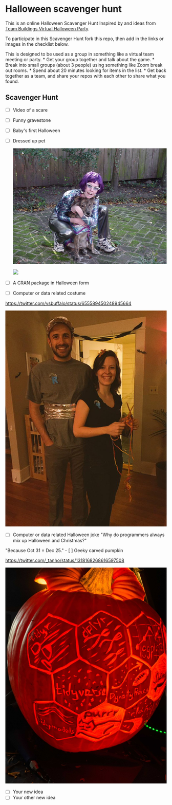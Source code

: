 # Halloween scavenger hunt

This is an online Halloween Scavenger Hunt Inspired by and ideas from [Team Buildings Virtual Halloween Party](https://teambuilding.com/blog/virtual-halloween-party).

To participate in this Scavenger Hunt fork this repo, then add in the links or images in the checklist below.

This is designed to be used as a group in something like a virtual team meeting or party.
\* Get your group together and talk about the game.
\* Break into small groups (about 3 people) using something like Zoom break out rooms.
\* Spend about 20 minutes looking for items in the list.
\* Get back together as a team, and share your repos with each other to share what you found.

## Scavenger Hunt

-   [ ] Video of a scare

-   [ ] Funny gravestone

-   [ ] Baby's first Halloween

-   [ ] Dressed up pet

    ![](MVC-001S_2.JPG)

    ![](https://giphy.com/gifs/8NLO0SJCa9oTHYct3O)

-   [ ] A CRAN package in Halloween form

-   [ ] Computer or data related costume

<https://twitter.com/vsbuffalo/status/655589450248945664>

![](vsbuffalo-halloween-costume.jpeg)

-   [ ] Computer or data related Halloween joke "Why do programmers always mix up Halloween and Christmas?"

"Because Oct 31 = Dec 25." - [ ] Geeky carved pumpkin

<https://twitter.com/_tanho/status/1318168268616597508>

![](pumpkin.jpeg)

-   [ ] Your new idea
-   [ ] Your other new idea
